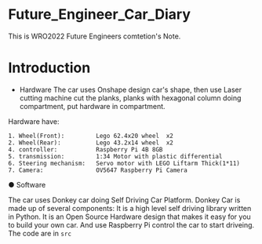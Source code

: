 # Future_Engineer_Car_Diary
This is WRO2022 Future Engineers comtetion's Note. 

# Introduction

 * Hardware
  The car uses Onshape design car's shape, then use Laser cutting machine cut the planks, planks with hexagonal column doing compartment, put hardware in compartment.
  
  Hardware have:
  
    1. Wheel(Front):         Lego 62.4x20 wheel  x2
    2. Wheel(Rear):          Lego 43.2x14 wheel  x2
    4. controller:           Raspberry Pi 4B 8GB
    5. transmission:         1:34 Motor with plastic differential
    6. Steering mechanism:   Servo motor with LEGO Liftarm Thick(1*11)
    7. Camera:               OV5647 Raspberry Pi Camera
  

 ● Software

  The car uses Donkey car doing Self Driving Car Platform. Donkey Car is made up of several components: It is a high level self driving library written in Python. It is an Open Source Hardware design that makes it easy for you to build your own car. And use Raspberry Pi control the car to start driveing. The code are in `src`
